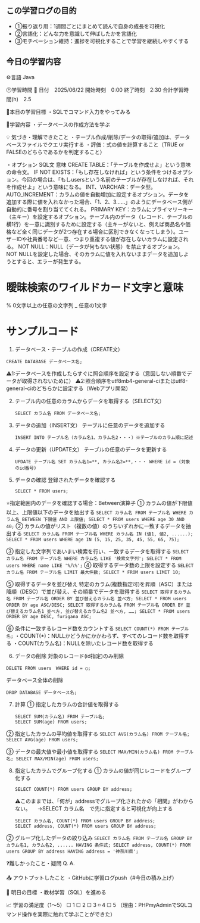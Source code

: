 ## この学習ログの目的
* ①振り返り用：1週間ごとにまとめて読んで自身の成長を可視化
* ②言語化：どんな力を意識して伸ばしたかを言語化
* ③モチベーション維持：進捗を可視化することで学習を継続しやすくする

## 今日の学習内容
⚙️言語 Java

🕐学習時間
📅 日付　2025/06/22
開始時刻　0:00
終了時刻　2:30
合計学習時間(h)　2.5

🎯本日の学習目標
・SQLでコマンド入力をやってみる

📝学習内容
・データベースの作成方法を学ぶ

💡 気づき・理解できたこと
・テーブル作成/削除/データの取得/追加は、データベースファイルでクエリ実行する
・評価：式の値を計算すること（TRUE or FALSEのどちらであるかを判定すること）

・オプション
  SQL文	        意味
CREATE TABLE：「テーブルを作成せよ」という意味の命令文。
IF NOT EXISTS：「もし存在しなければ」という条件をつけるオプション。今回の場合は、「もしusersという名前のテーブルが存在しなければ、それを作成せよ」という意味になる。
INT、VARCHAR：データ型。
AUTO_INCREMENT：カラムの値を自動増加に設定するオプション。データを追加する際に値を入れなかった場合、「1、2、3……」のようにデータベース側が自動的に番号を割り当ててくれる。
PRIMARY KEY：カラムにプライマリーキー（主キー）を設定するオプション。テーブル内のデータ（レコード、テーブルの横1行）を一意に識別するために設定する（主キーがないと、例えば商品名や価格など全く同じデータが2つ存在する場合に区別できなくなってしまう）。ユーザーIDや社員番号など一意、つまり重複する値が存在しないカラムに設定される。
NOT NULL：NULL（データが何もない状態）を禁止するオプション。NOT NULLを設定した場合、そのカラムに値を入れないままデータを追加しようとすると、エラーが発生する。

# 曖昧検索のワイルドカード文字と意味
%	    0文字以上の任意の文字列
_	    任意の1文字

# サンプルコード
1. データベース・テーブルの作成（CREATE文）
  ```
  CREATE DATABASE データベース名;
  ```
  ⚠️1:データベースを作成したらすぐに照合順序を設定する（意図しない順番でデータが取得されないために）
  ⚠️2:照合順序をutf8mb4-general-ciまたはutf8-general-ciのどちらかに設定する（Webアプリ開発）

2. テーブル内の任意のカラムからデータを取得する（SELECT文）
    ```
    SELECT カラム名 FROM データベース名;
    ```
3. データの追加（INSERT文）
  テーブルに任意のデータを追加する
    ```
    INSERT INTO テーブル名（カラム名1、カラム名2・・・）※テーブルのカラム順に記述
    ```
4. データの更新（UPDATE文）
  テーブルの任意のデータを更新する
    ```
    UPDATE テーブル名 SET カラム名1=**, カラム名2=**,・・・ WHERE id = (対象のid番号)
    ```
5. データの確認
  登録されたデータを確認する
    ```
    SELECT * FROM users;
    ```
  ⭐️指定範囲内のデータを確認する場合：Between演算子
  ① カラムの値が下限値以上、上限値以下のデータを抽出する
    ```
    SELECT カラム名 FROM テーブル名 WHERE カラム名 BETWEEN 下限値 AND 上限値;
    SELECT * FROM users WHERE age 30 AND 40;
    ```
  ② カラムの値がリスト（複数の値）のうちいずれかに一致するデータを抽出する
    ```
    SELECT カラム名 FROM テーブル名 WHERE カラム名 IN (値1, 値2, ......);
    SELECT * FROM users WHERE age IN (5, 15, 25, 35, 45, 55, 65, 75);
    ```
  
  ③ 指定した文字列であいまい検索を行い、一致するデータを取得する
    ```
    SELECT カラム名 FROM テーブル名 WHERE カラム名 LIKE '検索文字列';
    SELECT * FROM users WHERE name LIKE '%八%';
    ```
  ④ 取得するデータ数の上限を設定する
    ```
    SELECT カラム名 FROM テーブル名 LIMIT 最大件数;
    SELECT * FROM users LIMIT 10;
    ```

  ⑤ 取得するデータを並び替え
    特定のカラム(複数指定可)を昇順（ASC）または降順（DESC）で並び替え、その順番でデータを取得する
    ```
    SELECT 取得するカラム名 FROM テーブル名 ORDER BY 並び替えるカラム名 並べ方;
    SELECT * FROM users ORDER BY age ASC/DESC;
    SELECT 取得するカラム名 FROM テーブル名 ORDER BY 並び替えるカラム名1 並べ方, 並び替えるカラム名2 並べ方, ……;
    SELECT * FROM users ORDER BY age DESC, furigana ASC;
    ```

  ⑥ 条件に一致するレコード数をカウントする
    ```
    SELECT COUNT(*) FROM テーブル名;
    ```
    ・COUNT(*)：NULLかどうかにかかわらず、すべてのレコード数を取得する
    ・COUNT(カラム名)：NULLを除いたレコード数を取得する

6. データの削除
  対象のレコード(id指定)のみ削除
  ```
  DELETE FROM users　WHERE id = ◯;
  ```
  データベース全体の削除
  ```
  DROP DATABASE データベース名;
  ```

7. 計算
  ① 指定したカラムの合計値を取得する
    ```
    SELECT SUM(カラム名) FROM テーブル名;
    SELECT SUM(age) FROM users;
    ```
  
  ② 指定したカラムの平均値を取得する
    ```
    SELECT AVG(カラム名) FROM テーブル名;
    SELECT AVG(age) FROM users;
    ```
  
  ③ データの最大値や最小値を取得する
    ```
    SELECT MAX/MIN(カラム名) FROM テーブル名;
    SELECT MAX/MIN(age) FROM users;
    ```

8. 指定したカラムでグループ化する
  ① カラムの値が同じレコードをグループ化する
    ```
    SELECT COUNT(*) FROM users GROUP BY address;
    ```
    ⚠️このままでは、「何が」addressでグループ化されたかの「相関」がわからない。
    　→SELECT カラム名　で先に指定すると可視化が向上する
    ```
    SELECT カラム名, COUNT(*) FROM users GROUP BY address;
    SELECT address, COUNT(*) FROM users GROUP BY address;
    ```
  
  ② グループ化したデータの絞り込み
    ```
    SELECT カラム名 FROM テーブル名 GROUP BY カラム名1, カラム名2, ...... HAVING 条件式;
    SELECT address, COUNT(*) FROM users GROUP BY address HAVING address = '神奈川県';
    ```


❓難しかったこと・疑問
Q. 
A. 

📤 アウトプットしたこと
・GitHubに学習ログpush（#今日の積み上げ）

🌱 明日の目標
・教材学習（SQL）を進める

📈 学習の満足度（1〜5）
☐ 1 ☐ 2 ☐ 3 ◽️ 4 ☐ 5
（理由：PHPmyAdminでSQLコマンド操作を実際に触れて学ぶことができた）